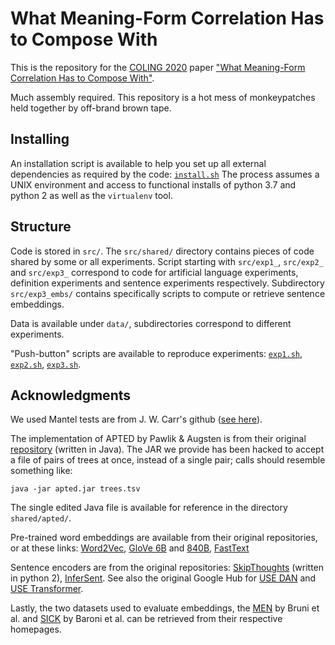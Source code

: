 # What Meaning-Form Correlation Has to Compose With
This is the repository for the [COLING 2020](https://coling2020.org/) paper ["What Meaning-Form Correlation Has to Compose With"](nowhere.org/place-holder).

Much assembly required. This repository is a hot mess of monkeypatches held together by off-brand brown tape.

## Installing

An installation script is available to help you set up all external dependencies as required by the code: [`install.sh`](install.sh)
The process assumes a UNIX environment and access to functional installs of python 3.7 and python 2 as well as the `virtualenv` tool.

## Structure

Code is stored in `src/`. The `src/shared/` directory contains pieces of code shared by some or all experiments. Script starting with `src/exp1_`, `src/exp2_` and `src/exp3_` correspond to code for artificial language experiments, definition experiments and sentence experiments respectively. Subdirectory `src/exp3_embs/` contains specifically scripts to compute or retrieve sentence embeddings.

Data is available under `data/`, subdirectories correspond to different experiments.

"Push-button" scripts are available to reproduce experiments: [`exp1.sh`](exp1.sh), [`exp2.sh`](exp2.sh), [`exp3.sh`](exp3.sh).

## Acknowledgments

We used Mantel tests are from J. W. Carr's github ([see here](https://github.com/jwcarr/MantelTest)).

The implementation of APTED by Pawlik & Augsten is from their original [repository](https://github.com/DatabaseGroup/apted) (written in Java). The JAR we provide has been hacked to accept a file of pairs of trees at once, instead of a single pair; calls should resemble something like:
````{.sh}
java -jar apted.jar trees.tsv
````
The single edited Java file is available for reference in the directory `shared/apted/`.

Pre-trained word embeddings are available from their original repositories, or at these links: [Word2Vec](https://drive.google.com/file/d/0B7XkCwpI5KDYNlNUTTlSS21pQmM/edit?usp=sharing), [GloVe 6B](http://nlp.stanford.edu/data/glove.6B.zip) and [840B](http://nlp.stanford.edu/data/glove.840B.300d.zip), [FastText](https://dl.fbaipublicfiles.com/fasttext/vectors-wiki/wiki.en.zip)

Sentence encoders are from the original repositories: [SkipThoughts](https://github.com/ryankiros/skip-thoughts) (written in python 2), [InferSent](https://github.com/facebookresearch/InferSent).
See also the original Google Hub for [USE DAN](https://tfhub.dev/google/universal-sentence-encoder/4) and [USE Transformer](https://tfhub.dev/google/universal-sentence-encoder-large/5).


Lastly, the two datasets used to evaluate embeddings, the [MEN](https://staff.fnwi.uva.nl/e.bruni/MEN) by Bruni et al. and [SICK](http://marcobaroni.org/composes/sick.html) by Baroni et al. can be retrieved from their respective homepages.
